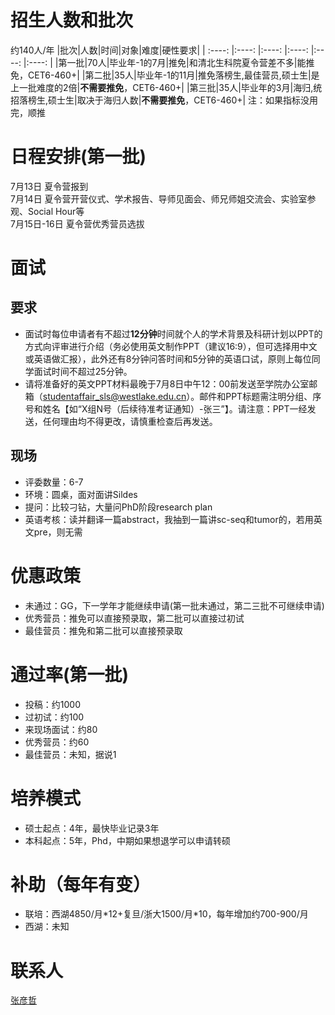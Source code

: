# 招生人数和批次
约140人/年
|批次|人数|时间|对象|难度|硬性要求|
| :----: |:----: |:----: |:----: |:----: |:----: |
|第一批|70人|毕业年-1的7月|推免|和清北生科院夏令营差不多|能推免，CET6-460+|
|第二批|35人|毕业年-1的11月|推免落榜生,最佳营员,硕士生|是上一批难度的2倍|**不需要推免**，CET6-460+|
|第三批|35人|毕业年的3月|海归,统招落榜生,硕士生|取决于海归人数|**不需要推免**，CET6-460+|
注：如果指标没用完，顺推

# 日程安排(第一批)
7月13日 夏令营报到  
7月14日 夏令营开营仪式、学术报告、导师见面会、师兄师姐交流会、实验室参观、Social Hour等  
7月15日-16日 夏令营优秀营员选拔  

# 面试
## 要求
* 面试时每位申请者有不超过**12分钟**时间就个人的学术背景及科研计划以PPT的方式向评审进行介绍（务必使用英文制作PPT（建议16:9），但可选择用中文或英语做汇报），此外还有8分钟问答时间和5分钟的英语口试，原则上每位同学面试时间不超过25分钟。  
* 请将准备好的英文PPT材料最晚于7月8日中午12：00前发送至学院办公室邮箱（studentaffair_sls@westlake.edu.cn）。邮件和PPT标题需注明分组、序号和姓名【如“X组N号（后续待准考证通知）-张三”】。请注意：PPT一经发送，任何理由均不得更改，请慎重检查后再发送。  
## 现场
* 评委数量：6-7
* 环境：圆桌，面对面讲Sildes
* 提问：比较刁钻，大量问PhD阶段research plan
* 英语考核：读并翻译一篇abstract，我抽到一篇讲sc-seq和tumor的，若用英文pre，则无需

# 优惠政策
* 未通过：GG，下一学年才能继续申请(第一批未通过，第二三批不可继续申请)
* 优秀营员：推免可以直接预录取，第二批可以直接过初试
* 最佳营员：推免和第二批可以直接预录取

# 通过率(第一批)
* 投稿：约1000
* 过初试：约100
* 来现场面试：约80
* 优秀营员：约60
* 最佳营员：未知，据说1

# 培养模式
* 硕士起点：4年，最快毕业记录3年
* 本科起点：5年，Phd，中期如果想退学可以申请转硕

# 补助（每年有变）
* 联培：西湖4850/月\*12+复旦/浙大1500/月\*10，每年增加约700-900/月
* 西湖：未知

# 联系人
[张彦哲](https://www.linkedin.com/in/sean-peldom-zhang-803108200/)
